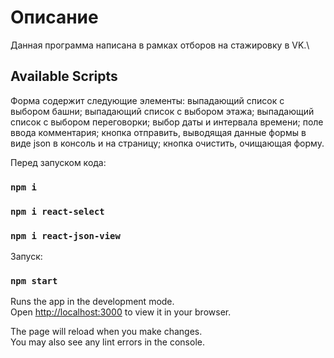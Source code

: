 # Описание
Данная программа написана в рамках отборов на стажировку в VK.\

## Available Scripts
Форма содержит следующие элементы:
выпадающий список с выбором башни;
выпадающий список с выбором этажа;
выпадающий список с выбором переговорки;
выбор даты и интервала времени;
поле ввода комментария;
кнопка отправить, выводящая данные формы в виде json в консоль и на страницу;
кнопка очистить, очищающая форму.


Перед запуском кода:
### `npm i `
### `npm i react-select`
### `npm i react-json-view`

Запуск: 
### `npm start`

Runs the app in the development mode.\
Open [http://localhost:3000](http://localhost:3000) to view it in your browser.

The page will reload when you make changes.\
You may also see any lint errors in the console.

